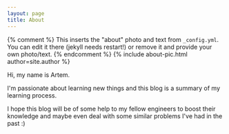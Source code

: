 ```yaml
---
layout: page
title: About
---
```


{% comment %}
  This inserts the "about" photo and text from `_config.yml`.
  You can edit it there (jekyll needs restart!) or remove it and provide your own photo/text.
{% endcomment %}
{% include about-pic.html author=site.author %}


Hi, my name is Artem.

I'm passionate about learning new things and this blog is a summary of my learning process.

I hope this blog will be of some help to my fellow engineers to boost their knowledge and maybe even deal with some similar problems I've had in the past :)
